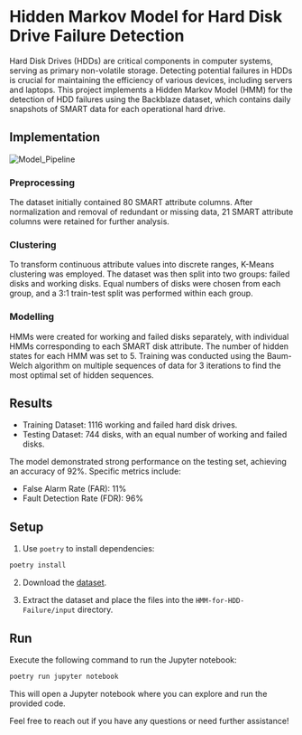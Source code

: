 # Hidden Markov Model for Hard Disk Drive Failure Detection

Hard Disk Drives (HDDs) are critical components in computer systems, serving as primary non-volatile storage. Detecting potential failures in HDDs is crucial for maintaining the efficiency of various devices, including servers and laptops. This project implements a Hidden Markov Model (HMM) for the detection of HDD failures using the Backblaze dataset, which contains daily snapshots of SMART data for each operational hard drive.

## Implementation
![Model_Pipeline](https://github.com/ronithrnair/HMM-for-HDD-Failure/assets/100126824/e0dae762-87f1-4b36-8d2e-d103731f78f4)

### Preprocessing

The dataset initially contained 80 SMART attribute columns. After normalization and removal of redundant or missing data, 21 SMART attribute columns were retained for further analysis.

### Clustering

To transform continuous attribute values into discrete ranges, K-Means clustering was employed. The dataset was then split into two groups: failed disks and working disks. Equal numbers of disks were chosen from each group, and a 3:1 train-test split was performed within each group.

### Modelling

HMMs were created for working and failed disks separately, with individual HMMs corresponding to each SMART disk attribute. The number of hidden states for each HMM was set to 5. Training was conducted using the Baum-Welch algorithm on multiple sequences of data for 3 iterations to find the most optimal set of hidden sequences.

## Results

- Training Dataset: 1116 working and failed hard disk drives.
- Testing Dataset: 744 disks, with an equal number of working and failed disks.

The model demonstrated strong performance on the testing set, achieving an accuracy of 92%. Specific metrics include:

- False Alarm Rate (FAR): 11%
- Fault Detection Rate (FDR): 96%

## Setup

1. Use `poetry` to install dependencies:

```bash
poetry install
```

2. Download the [dataset](https://drive.google.com/file/d/1OqAJBbpfvXlikiQRVF6S6FSlYRFRFV-q/view?usp=sharing).

3. Extract the dataset and place the files into the `HMM-for-HDD-Failure/input` directory.

## Run

Execute the following command to run the Jupyter notebook:

```bash
poetry run jupyter notebook
```

This will open a Jupyter notebook where you can explore and run the provided code.

Feel free to reach out if you have any questions or need further assistance!
